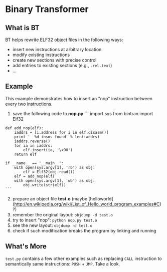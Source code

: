 Binary Transformer
==================

## What is BT ##
BT helps rewrite ELF32 object files in the following ways:
  * insert new instructions at arbitrary location
  * modify existing instructions
  * create new sections with precise control
  * add entries to existing sections (e.g., `.rel.text`)
  * ...

## Example ##
This example demonstrates how to insert an "nop" instruction
between every two instructions.  
  1. save the following code to **nop.py**
    ```
    import sys
    from bintran import Elf32

    def add_nop(elf):
        iaddrs = [i.address for i in elf.disasm()]
        print '  %d insns found' % len(iaddrs)
        iaddrs.reverse()
        for ia in iaddrs:
            elf.insert(ia, '\x90')
        return elf
    
    if __name__ == '__main__':
        with open(sys.argv[1], 'rb') as obj:
            elf = Elf32(obj.read())
        elf = add_nop(elf)
        with open(sys.argv[1], 'wb') as obj:
            obj.write(str(elf))
    ```
  2. prepare an object file **test.o** (maybe [helloworld]
     (http://en.wikipedia.org/wiki/List_of_Hello_world_program_examples#C)?)
  3. remember the original layout: `objdump -d test.o`
  4. try to insert "nop": `python nop.py test.o`
  5. see the new layout: `objdump -d test.o`
  6. check if such modification breaks the program by linking and running

## What's More ##
`test.py` contains a few other examples such as replacing `CALL` instruction
to semantically same instructions: `PUSH` + `JMP`.  Take a look.
    
